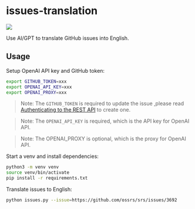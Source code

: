 # issues-translation

[![](https://badgen.net/discord/members/yZ4BnPmHAd)](https://discord.gg/yZ4BnPmHAd)

Use AI/GPT to translate GitHub issues into English.

## Usage

Setup OpenAI API key and GitHub token:

```bash
export GITHUB_TOKEN=xxx
export OPENAI_API_KEY=xxx
export OPENAI_PROXY=xxx
```

> Note: The `GITHUB_TOKEN` is required to update the issue ,please read [Authenticating to the REST API](https://docs.github.com/en/rest/overview/authenticating-to-the-rest-api) to create one.

> Note: The `OPENAI_API_KEY` is required, which is the API key for OpenAI API.

> Note: The OPENAI_PROXY is optional, which is the proxy for OpenAI API.

Start a venv and install dependencies:

```bash
python3 -m venv venv
source venv/bin/activate
pip install -r requirements.txt
```

Translate issues to English:

```bash
python issues.py --issue=https://github.com/ossrs/srs/issues/3692
```

